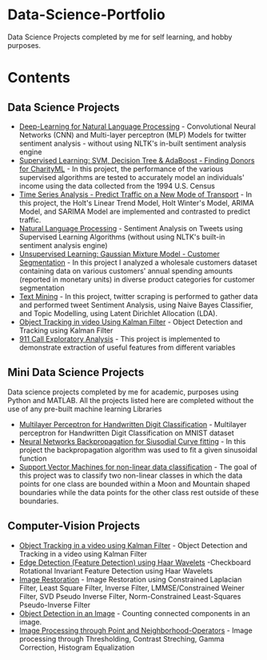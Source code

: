 # Data-Science-Portfolio

Data Science Projects completed by me for self learning, and hobby purposes.

# Contents

## Data Science Projects

- [Deep-Learning for Natural Language Processing](https://github.com/yazeze2/Deep-Learning) - Convolutional Neural Networks (CNN) and Multi-layer perceptron (MLP) Models for twitter sentiment analysis - without using NLTK's in-built sentiment analysis engine
- [Supervised Learning: SVM, Decision Tree & AdaBoost - Finding Donors for CharityML](https://github.com/yazeze2/Finding-Donors-for-CharityML) - In this project, the performance of the various supervised algorithms are tested to accurately model an individuals' income using the data collected from the 1994 U.S. Census
- [Time Series Analysis - Predict Traffic on a New Mode of Transport](https://github.com/yazeze2/Time-Series) - In this project, the Holt's Linear Trend Model, Holt Winter's Model, ARIMA Model, and SARIMA Model are implemented and contrasted to predict traffic.
- [Natural Language Processing](https://github.com/yazeze2/Twitter-Sentiment-Analysis) - Sentiment Analysis on Tweets using Supervised Learning Algorithms (without using NLTK's built-in sentiment analysis engine)
- [Unsupervised Learning: Gaussian Mixture Model - Customer Segmentation](https://github.com/yazeze2/Customer-Segmentation) - In this project I analyzed a wholesale customers dataset containing data on various customers' annual spending amounts (reported in monetary units) in diverse product categories for customer segmentation
- [Text Mining](https://github.com/yazeze2/Text_Mining) - In this project, twitter scraping is performed to gather data and performed tweet Sentiment Analysis, using Naive Bayes Classifier, and Topic Modelling, using Latent Dirichlet Allocation (LDA).
- [Object Tracking in video Using Kalman Filter](https://github.com/yazeze2/Object-Tracking-Using-Kalman-Filter) - Object Detection and Tracking using Kalman Filter
- [911 Call Exploratory Analysis](https://github.com/yazeze2/911-Exploratory-Analysis-Project) - This project is implemented to demonstrate extraction of useful features from different variables

## Mini Data Science Projects

Data science projects completed by me for academic, purposes using Python and MATLAB. All the projects listed here are completed without the use of any pre-built machine learning Libraries

- [Multilayer Perceptron for Handwritten Digit Classification](https://github.com/yazeze2/Multilayer-PTA-for-Handwritten-Digit-Classification-Recognition) - Multilayer perceptron for Handwritten Digit Classification on MNIST dataset
- [Neural Networks Backpropagation for Siusodial Curve fitting](https://github.com/yazeze2/Curve-Fitting_Backpropagation_python) - In this project the backpropagation algorithm was used to fit a given sinusoidal function
- [Support Vector Machines for non-linear data classification](https://github.com/yazeze2/Support-Vector-Machine-SVM-) - The goal of this project was to classify two non-linear classes in which the data points for one class are bounded within a Moon and Mountain  shaped boundaries while the data points for the other class rest outside of these boundaries. 


## Computer-Vision Projects

- [Object Tracking in a video using Kalman Filter](https://github.com/yazeze2/Object-Tracking-Using-Kalman-Filter) - Object Detection and Tracking in a video using Kalman Filter
- [Edge Detection (Feature Detection) using Haar Wavelets](https://github.com/yazeze2/Feature-Detection) -Checkboard Rotational Invariant Feature Detection using Haar Wavelets
- [Image Restoration](https://github.com/yazeze2/Image-Restoration) - Image Restoration using Constrained Laplacian Filter, Least Square Filter, Inverse Filter, LMMSE/Constrained Weiner Filter, SVD Pseudo Inverse Filter, Norm-Constrained Least-Squares Pseudo-Inverse Filter
- [Object Detection in an Image](https://github.com/yazeze2/Object-Detection-Connected-Components-) - Counting connected components in an image.
- [Image Processing through Point and Neighborhood-Operators](https://github.com/yazeze2/Image-Processing-through-Point-and-Neighborhood-Operator) - Image processing through Thresholding, Contrast Streching, Gamma Correction, Histogram Equalization
